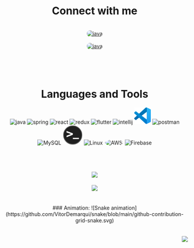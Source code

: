 <div align="center">
<h1> Connect with me</h1>
<br />

<a href="https://www.linkedin.com/in/vitor-demarqui-13580a196/">
<img style="border-radius:8px"alt="java" width="30%" src="https://img.shields.io/badge/LinkedIn-0077B5?style=for-the-badge&logo=linkedin&logoColor=white" /></a>
<br />
<br />
<a href="https://www.instagram.com/vitordemarque/">
<img style="border-radius:8px;" alt="java" width="30%" src="https://img.shields.io/badge/Instagram-E4405F?style=for-the-badge&logo=instagram&logoColor=white" /></a>
</div>
<br />

<br /><br />

<h1 align="center">Languages and Tools</h1>
<div align="center">
  <img alt="java" width="50px" src="https://img.icons8.com/color/48/000000/java-coffee-cup-logo.png" />
  <img alt="spring" width="50px" src="https://img.icons8.com/color/48/000000/spring-logo.png" />
  <img alt="react" width="50px" src="https://img.icons8.com/offices/120/000000/react.png"/>
  <img alt="redux" width="50px" src="https://img.icons8.com/color/144/000000/redux.png"/>
  <img alt="flutter" width="50px" src="https://img.icons8.com/color/144/000000/flutter.png"/>
  <img alt="intellij" width="50px" src="https://img.icons8.com/color/48/000000/intellij-idea.png" />
  <img alt="Visual Studio Code" width="45px" src="https://raw.githubusercontent.com/github/explore/80688e429a7d4ef2fca1e82350fe8e3517d3494d/topics/visual-studio-code/visual-studio-code.png" />
  <img alt="postman" width="50px" src="https://voyager.postman.com/logo/postman-logo-icon-orange.svg"/>
  <img alt="MySQL" width="50px" src="https://budougumi0617.github.io/logos/mysql.png" />
  <img alt="Terminal" width="53px" src="https://raw.githubusercontent.com/github/explore/80688e429a7d4ef2fca1e82350fe8e3517d3494d/topics/terminal/terminal.png" />
  <img alt="Linux" width="50px" src="https://res.cloudinary.com/canonical/image/fetch/f_auto,q_auto,fl_sanitize,w_140,h_140/https://assets.ubuntu.com/v1/c4f35e06-products-hero-ubuntu.svg"/>
  <img alt="AWS" width="50px" style="background-color: #fff; border-radius: 50%; padding: 2px" src="https://img.icons8.com/color/452/amazon-web-services.png" />
  <img alt="Firebase" width="50px" src="https://img.icons8.com/color/2x/google-firebase-console.png" />

</div>

<br />
<br />
<br />
<br />

<div align="center">
<img height="160em" src="https://github-readme-stats.vercel.app/api?username=VitorDemarqui&show_icons=true&theme=dracula&include_all_commits=true"/>
<br />
<br />
<img height="160em" src="https://github-readme-stats.vercel.app/api/top-langs/?username=VitorDemarqui&layout=compact&langs_count=7&theme=dracula"/>
</div>

<br />
<br />

<div  align="center"> 
  ### Animation:
  ![Snake animation](https://github.com/VitorDemarqui/snake/blob/main/github-contribution-grid-snake.svg)
</div>
<br />
<br />

<div align="end">
<img  src="https://img.shields.io/github/followers/VitorDemarqui.svg?style=social&label=Follow&maxAge=2592000"/>
</div>
